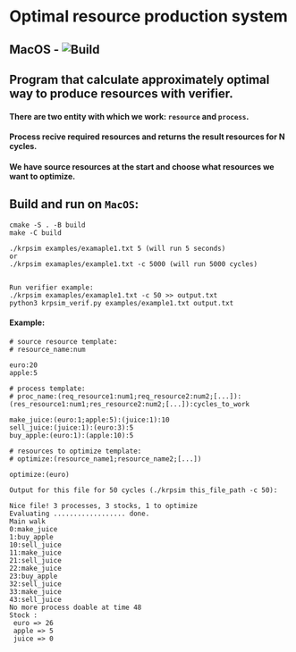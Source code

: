 # Optimal resource production system

## MacOS - ![Build](https://github.com/dolovnyak/orp-system/actions/workflows/build.yml/badge.svg?branch=master)


Program that calculate approximately optimal way to produce resources with verifier.
--------------

#### There are two entity with which we work: `resource` and `process`.
#### Process recive required resources and returns the result resources for N cycles.
#### We have source resources at the start and choose what resources we want to optimize.

Build and run on `MacOS`:
-------
```
cmake -S . -B build
make -C build

./krpsim examples/examaple1.txt 5 (will run 5 seconds)
or 
./krpsim examaples/example1.txt -c 5000 (will run 5000 cycles)


Run verifier example:
./krpsim examaples/examaple1.txt -c 50 >> output.txt
python3 krpsim_verif.py examples/example1.txt output.txt
```

#### Example:
```
# source resource template:
# resource_name:num

euro:20
apple:5

# process template:
# proc_name:(req_resource1:num1;req_resource2:num2;[...]):(res_resource1:num1;res_resource2:num2;[...]):cycles_to_work

make_juice:(euro:1;apple:5):(juice:1):10
sell_juice:(juice:1):(euro:3):5
buy_apple:(euro:1):(apple:10):5

# resources to optimize template:
# optimize:(resource_name1;resource_name2;[...])

optimize:(euro)

Output for this file for 50 cycles (./krpsim this_file_path -c 50):

Nice file! 3 processes, 3 stocks, 1 to optimize
Evaluating .................. done.
Main walk
0:make_juice
1:buy_apple
10:sell_juice
11:make_juice
21:sell_juice
22:make_juice
23:buy_apple
32:sell_juice
33:make_juice
43:sell_juice
No more process doable at time 48
Stock :
 euro => 26
 apple => 5
 juice => 0
```
